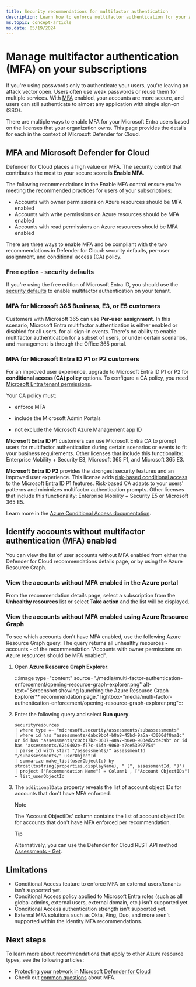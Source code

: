 ```yaml
---
title: Security recommendations for multifactor authentication
description: Learn how to enforce multifactor authentication for your Azure subscriptions using Microsoft Defender for Cloud.
ms.topic: concept-article
ms.date: 05/19/2024
---
```


# Manage multifactor authentication (MFA) on your subscriptions

If you're using passwords only to authenticate your users, you're leaving an attack vector open. Users often use weak passwords or reuse them for multiple services. With [MFA](https://www.microsoft.com/security/business/identity/mfa) enabled, your accounts are more secure, and users can still authenticate to almost any application with single sign-on (SSO).

There are multiple ways to enable MFA for your Microsoft Entra users based on the licenses that your organization owns. This page provides the details for each in the context of Microsoft Defender for Cloud.

## MFA and Microsoft Defender for Cloud

Defender for Cloud places a high value on MFA. The security control that contributes the most to your secure score is **Enable MFA**.

The following recommendations in the Enable MFA control ensure you're meeting the recommended practices for users of your subscriptions:

- Accounts with owner permissions on Azure resources should be MFA enabled
- Accounts with write permissions on Azure resources should be MFA enabled
- Accounts with read permissions on Azure resources should be MFA enabled

There are three ways to enable MFA and be compliant with the two recommendations in Defender for Cloud: security defaults, per-user assignment, and conditional access (CA) policy.

### Free option - security defaults

If you're using the free edition of Microsoft Entra ID, you should use the [security defaults](/azure/active-directory/fundamentals/concept-fundamentals-security-defaults) to enable multifactor authentication on your tenant.

### MFA for Microsoft 365 Business, E3, or E5 customers

Customers with Microsoft 365 can use **Per-user assignment**. In this scenario, Microsoft Entra multifactor authentication is either enabled or disabled for all users, for all sign-in events. There's no ability to enable multifactor authentication for a subset of users, or under certain scenarios, and management is through the Office 365 portal.

<a name='mfa-for-azure-ad-premium-customers'></a>

### MFA for Microsoft Entra ID P1 or P2 customers

For an improved user experience, upgrade to Microsoft Entra ID P1 or P2 for **conditional access (CA) policy** options. To configure a CA policy, you need [Microsoft Entra tenant permissions](/azure/active-directory/roles/permissions-reference).

Your CA policy must:

- enforce MFA

- include the Microsoft Admin Portals

- not exclude the Microsoft Azure Management app ID

**Microsoft Entra ID P1** customers can use Microsoft Entra CA to prompt users for multifactor authentication during certain scenarios or events to fit your business requirements. Other licenses that include this functionality:  Enterprise Mobility + Security E3, Microsoft 365 F1, and Microsoft 365 E3.

**Microsoft Entra ID P2** provides the strongest security features and an improved user experience. This license adds [risk-based conditional access](/azure/active-directory/conditional-access/howto-conditional-access-policy-risk) to the Microsoft Entra ID P1 features. Risk-based CA adapts to your users' patterns and minimizes multifactor authentication prompts. Other licenses that include this functionality: Enterprise Mobility + Security E5 or Microsoft 365 E5.

Learn more in the [Azure Conditional Access documentation](/azure/active-directory/conditional-access/overview).

<a name='identify-accounts-without-multi-factor-authentication-mfa-enabled'></a>

## Identify accounts without multifactor authentication (MFA) enabled

You can view the list of user accounts without MFA enabled from either the Defender for Cloud recommendations details page, or by using the Azure Resource Graph.

### View the accounts without MFA enabled in the Azure portal

From the recommendation details page, select a subscription from the **Unhealthy resources** list or select **Take action** and the list will be displayed.

### View the accounts without MFA enabled using Azure Resource Graph

To see which accounts don't have MFA enabled, use the following Azure Resource Graph query. The query returns all unhealthy resources - accounts - of the recommendation "Accounts with owner permissions on Azure resources should be MFA enabled".

1. Open **Azure Resource Graph Explorer**.

    :::image type="content" source="./media/multi-factor-authentication-enforcement/opening-resource-graph-explorer.png" alt-text="Screenshot showing launching the Azure Resource Graph Explorer** recommendation page."  lightbox="media/multi-factor-authentication-enforcement/opening-resource-graph-explorer.png":::

1. Enter the following query and select **Run query**.

    ```Kusto
    securityresources
    | where type =~ "microsoft.security/assessments/subassessments"
    | where id has "assessments/dabc9bc4-b8a8-45bd-9a5a-43000df8aa1c" or id has "assessments/c0cb17b2-0607-48a7-b0e0-903ed22de39b" or id has "assessments/6240402e-f77c-46fa-9060-a7ce53997754"
    | parse id with start "/assessments/" assessmentId "/subassessments/" userObjectId
    | summarize make_list(userObjectId) by strcat(tostring(properties.displayName), " (", assessmentId, ")")
    | project ["Recommendation Name"] = Column1 , ["Account ObjectIDs"] = list_userObjectId
    ```

1. The `additionalData` property reveals the list of account object IDs for accounts that don't have MFA enforced.

    > [!NOTE]
    > The 'Account ObjectIDs' column contains the list of account object IDs for accounts that don't have MFA enforced per recommendation.

    > [!TIP]
    > Alternatively, you can use the Defender for Cloud REST API method [Assessments - Get](/rest/api/defenderforcloud/assessments/get).

## Limitations

- Conditional Access feature to enforce MFA on external users/tenants isn't supported yet.
- Conditional Access policy applied to Microsoft Entra roles (such as all global admins, external users, external domain, etc.) isn't supported yet.
- Conditional Access authentication strength isn't supported yet.
- External MFA solutions such as Okta, Ping, Duo, and more aren't supported within the identity MFA recommendations.

## Next steps

To learn more about recommendations that apply to other Azure resource types, see the following articles:

- [Protecting your network in Microsoft Defender for Cloud](protect-network-resources.md)
- Check out [common questions](faq-general.yml) about MFA.
